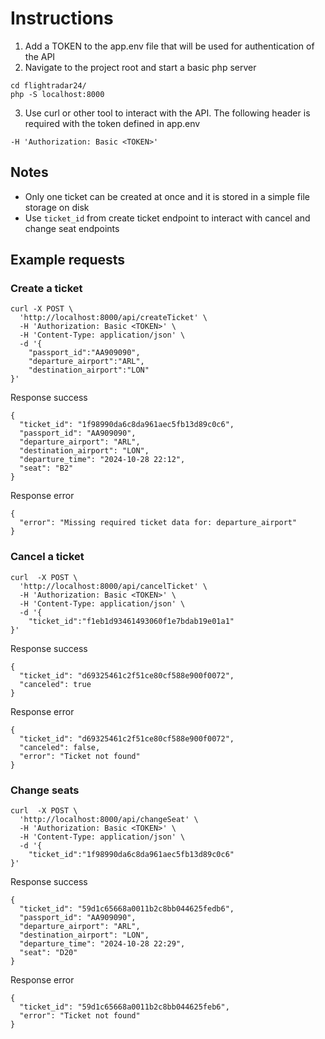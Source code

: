 # Instructions
1. Add a TOKEN to the app.env file that will be used for authentication of the API
2. Navigate to the project root and start a basic php server
```
cd flightradar24/
php -S localhost:8000
```
3. Use curl or other tool to interact with the API. The following header is required with the token defined in app.env
```
-H 'Authorization: Basic <TOKEN>'
```

## Notes
- Only one ticket can be created at once and it is stored in a simple file storage on disk
- Use `ticket_id` from create ticket endpoint to interact with cancel and change seat endpoints

## Example requests

### Create a ticket
```
curl -X POST \
  'http://localhost:8000/api/createTicket' \
  -H 'Authorization: Basic <TOKEN>' \
  -H 'Content-Type: application/json' \
  -d '{
    "passport_id":"AA909090",
    "departure_airport":"ARL",
    "destination_airport":"LON"
}'
```
Response success
```
{
  "ticket_id": "1f98990da6c8da961aec5fb13d89c0c6",
  "passport_id": "AA909090",
  "departure_airport": "ARL",
  "destination_airport": "LON",
  "departure_time": "2024-10-28 22:12",
  "seat": "B2"
}
```
Response error
```
{
  "error": "Missing required ticket data for: departure_airport"
}
```

### Cancel a ticket
```
curl  -X POST \
  'http://localhost:8000/api/cancelTicket' \
  -H 'Authorization: Basic <TOKEN>' \
  -H 'Content-Type: application/json' \
  -d '{
    "ticket_id":"f1eb1d93461493060f1e7bdab19e01a1"
}'
```
Response success
```
{
  "ticket_id": "d69325461c2f51ce80cf588e900f0072",
  "canceled": true
}
```
Response error
```
{
  "ticket_id": "d69325461c2f51ce80cf588e900f0072",
  "canceled": false,
  "error": "Ticket not found"
}
```


### Change seats
```
curl  -X POST \
  'http://localhost:8000/api/changeSeat' \
  -H 'Authorization: Basic <TOKEN>' \
  -H 'Content-Type: application/json' \
  -d '{
    "ticket_id":"1f98990da6c8da961aec5fb13d89c0c6"
}'
```
Response success
```
{
  "ticket_id": "59d1c65668a0011b2c8bb044625fedb6",
  "passport_id": "AA909090",
  "departure_airport": "ARL",
  "destination_airport": "LON",
  "departure_time": "2024-10-28 22:29",
  "seat": "D20"
}
```
Response error
```
{
  "ticket_id": "59d1c65668a0011b2c8bb044625feb6",
  "error": "Ticket not found"
}
```